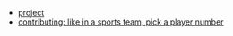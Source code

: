 
- [project](./project.md)
- [contributing: like in a sports team, pick a player number](./contributing)